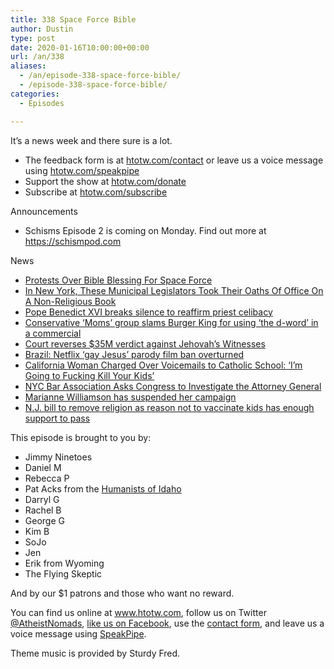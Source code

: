 ```yaml
---
title: 338 Space Force Bible
author: Dustin
type: post
date: 2020-01-16T10:00:00+00:00
url: /an/338
aliases:
  - /an/episode-338-space-force-bible/
  - /episode-338-space-force-bible/
categories:
  - Episodes

---
```

<div id="buzzsprout-player-10552771"></div><script src="https://www.buzzsprout.com/1983601/10552771-338-space-force-bible.js?container_id=buzzsprout-player-10552771&player=small" type="text/javascript" charset="utf-8"></script>

It’s a news week and there sure is a lot.

  * The feedback form is at [htotw.com/contact](https://htotw.com/contact) or leave us a voice message using <a href="https://htotw.com/speakpipe" target="_blank" rel="noopener noreferrer">htotw.com/speakpipe</a>
  * Support the show at <a href="https://htotw.com/donate" target="_blank" rel="noopener noreferrer">htotw.com/donate</a>
  * Subscribe at <a href="https://htotw.com/subscribe" target="_blank" rel="noopener noreferrer">htotw.com/subscribe</a>

Announcements

  * Schisms Episode 2 is coming on Monday. Find out more at <https://schismpod.com>

News

  *  [Protests Over Bible Blessing For Space Force][1]
  * [In New York, These Municipal Legislators Took Their Oaths Of Office On A Non-Religious Book][2]
  * [Pope Benedict XVI breaks silence to reaffirm priest celibacy][3]
  *  [Conservative ‘Moms’ group slams Burger King for using ‘the d-word’ in a commercial][4]
  * [Court reverses $35M verdict against Jehovah’s Witnesses][5]
  * [Brazil: Netflix ‘gay Jesus’ parody film ban overturned][6]
  *  [California Woman Charged Over Voicemails to Catholic School: ‘I’m Going to Fucking Kill Your Kids’][7]
  *  [NYC Bar Association Asks Congress to Investigate the Attorney General][8]
  *  [Marianne Williamson has suspended her campaign][9]
  *  [N.J. bill to remove religion as reason not to vaccinate kids has enough support to pass][10]

This episode is brought to you by:

  * Jimmy Ninetoes
  * Daniel M
  * Rebecca P
  * Pat Acks from the <a href="https://www.humanistsofidaho.org" target="_blank" rel="noopener noreferrer">Humanists of Idaho</a>
  * Darryl G
  * Rachel B
  * George G
  * Kim B
  * SoJo
  * Jen
  * Erik from Wyoming
  * The Flying Skeptic

And by our $1 patrons and those who want no reward.

You can find us online at <a href="https://www.htotw.com/" target="_blank" rel="noopener noreferrer">www.htotw.com</a>, follow us on Twitter <a href="https://htotw.com/twitter" target="_blank" rel="noopener noreferrer">@AtheistNomads</a>, <a href="https://www.facebook.com/AtheistNomads" target="_blank" rel="noopener noreferrer">like us on Facebook</a>, use the [contact form](https://htotw.com/contact), and leave us a voice message using <a href="https://htotw.com/speakpipe" target="_blank" rel="noopener noreferrer">SpeakPipe</a>.

Theme music is provided by Sturdy Fred.

 [1]: https://www.npr.org/2020/01/13/796028336/space-force-bible-blessing-at-national-cathedral-sparks-outrage
 [2]: https://www.au.org/blogs/new-york-oaths
 [3]: https://apnews.com/c88cf25fdbfbd4976cf3e53b5aced41c
 [4]: https://www.cnn.com/2020/01/12/us/one-million-moms-burger-king-cursing/index.html
 [5]: https://apnews.com/95b03b21a0c86f7ec1dfa25372e36f39
 [6]: https://www.bbc.com/news/world-latin-america-51058029
 [7]: https://www.thedailybeast.com/im-going-to-fucking-kill-your-kids-california-woman-charged-over-voicemails-to-catholic-school
 [8]: https://washingtonmonthly.com/2020/01/10/nyc-bar-association-asks-congress-to-investigate-the-attorney-general/
 [9]: https://www.npr.org/2020/01/10/795275971/marianne-williamson-suspends-presidential-campaign
 [10]: https://www.nj.com/education/2020/01/nj-lawmakers-find-final-yes-vote-for-bill-to-remove-religion-as-reason-to-avoid-vaccinating-kids.html